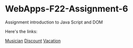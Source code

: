 # WebApps-F22-Assignment-6
Assignment introduction to Java Script and DOM

Here's the links:

[Musician](https://44-563-web-apps-f22.github.io/44563-webapps-assignment-6-BWeddle/musician.html)
[Discount](https://44-563-web-apps-f22.github.io/44563-webapps-assignment-6-BWeddle/discount.html)
[Vacation](https://44-563-web-apps-f22.github.io/44563-webapps-assignment-6-BWeddle/vacation.html)
